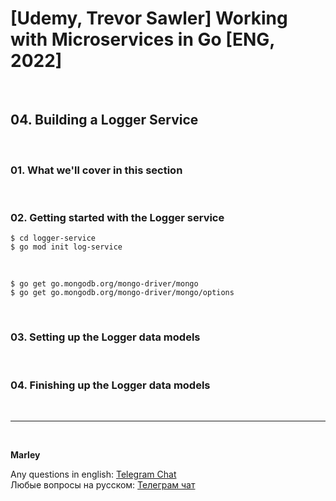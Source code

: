 # [Udemy, Trevor Sawler] Working with Microservices in Go [ENG, 2022]

<br/>

## 04. Building a Logger Service

<br/>

### 01. What we'll cover in this section

<br/>

### 02. Getting started with the Logger service

```
$ cd logger-service
$ go mod init log-service
```

<br/>

```
$ go get go.mongodb.org/mongo-driver/mongo
$ go get go.mongodb.org/mongo-driver/mongo/options
```

<br/>

### 03. Setting up the Logger data models

<br/>

### 04. Finishing up the Logger data models

<br/>

---

<br/>

**Marley**

Any questions in english: <a href="https://jsdev.org/chat/">Telegram Chat</a>  
Любые вопросы на русском: <a href="https://jsdev.ru/chat/">Телеграм чат</a>
